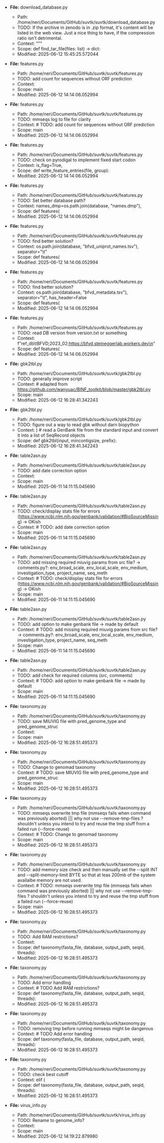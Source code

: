 - **File:** download_database.py
  - Path: /home/neri/Documents/GitHub/suvtk/suvtk/download_database.py
  - TODO: If the archive in zenodo is in .zip format, it's content will be listed in the web view. Just a nice thing to have, if the compression ratio isn't detrimental.
  - Context: """
  - Scope: def find_tar_file(files: list) -> dict:
  - Modified: 2025-06-12 15:45:25.572044

- **File:** features.py
  - Path: /home/neri/Documents/GitHub/suvtk/suvtk/features.py
  - TODO: add count for sequences without ORF prediction
  - Context: 
  - Scope: main
  - Modified: 2025-06-12 14:14:06.052994

- **File:** features.py
  - Path: /home/neri/Documents/GitHub/suvtk/suvtk/features.py
  - TODO: mmseqs log to file for clarity
  - Context: # TODO: add count for sequences without ORF prediction
  - Scope: main
  - Modified: 2025-06-12 14:14:06.052994

- **File:** features.py
  - Path: /home/neri/Documents/GitHub/suvtk/suvtk/features.py
  - TODO: check on pyrodigal to implement fixed start codon
  - Context: is_flag=True,
  - Scope: def write_feature_entries(file, group):
  - Modified: 2025-06-12 14:14:06.052994

- **File:** features.py
  - Path: /home/neri/Documents/GitHub/suvtk/suvtk/features.py
  - TODO: Set better database path?
  - Context: names_dmp=os.path.join(database, "names.dmp"),
  - Scope: def features(
  - Modified: 2025-06-12 14:14:06.052994

- **File:** features.py
  - Path: /home/neri/Documents/GitHub/suvtk/suvtk/features.py
  - TODO: find better solution?
  - Context: os.path.join(database, "bfvd_uniprot_names.tsv"), separator="\t"
  - Scope: def features(
  - Modified: 2025-06-12 14:14:06.052994

- **File:** features.py
  - Path: /home/neri/Documents/GitHub/suvtk/suvtk/features.py
  - TODO: find better solution?
  - Context: os.path.join(database, "bfvd_metadata.tsv"), separator="\t", has_header=False
  - Scope: def features(
  - Modified: 2025-06-12 14:14:06.052994

- **File:** features.py
  - Path: /home/neri/Documents/GitHub/suvtk/suvtk/features.py
  - TODO: read DB version from version.txt or something
  - Context: f"ref_db\tBFVD;2023_02;https://bfvd.steineggerlab.workers.dev\n"
  - Scope: def features(
  - Modified: 2025-06-12 14:14:06.052994

- **File:** gbk2tbl.py
  - Path: /home/neri/Documents/GitHub/suvtk/suvtk/gbk2tbl.py
  - TODO: generally improve script
  - Context: # adapted from https://github.com/wanyuac/BINF_toolkit/blob/master/gbk2tbl.py
  - Scope: main
  - Modified: 2025-06-12 16:28:41.342243

- **File:** gbk2tbl.py
  - Path: /home/neri/Documents/GitHub/suvtk/suvtk/gbk2tbl.py
  - TODO: figure out a way to read gbk without darn biopython
  - Context: )  # read a GenBank file from the standard input and convert it into a list of SeqRecord objects
  - Scope: def gbk2tbl(input, mincontigsize, prefix):
  - Modified: 2025-06-12 16:28:41.342243

- **File:** table2asn.py
  - Path: /home/neri/Documents/GitHub/suvtk/suvtk/table2asn.py
  - TODO: add date correction option
  - Context: 
  - Scope: main
  - Modified: 2025-06-11 14:11:15.045690

- **File:** table2asn.py
  - Path: /home/neri/Documents/GitHub/suvtk/suvtk/table2asn.py
  - TODO: check/display stats file for errors (https://www.ncbi.nlm.nih.gov/genbank/validation/#BioSourceMissing) -> OKish
  - Context: # TODO: add date correction option
  - Scope: main
  - Modified: 2025-06-11 14:11:15.045690

- **File:** table2asn.py
  - Path: /home/neri/Documents/GitHub/suvtk/suvtk/table2asn.py
  - TODO: add missing required miuvig params from src file? -> comments.py?:  env_broad_scale, env_local_scale, env_medium, investigation_type, project_name, seq_meth
  - Context: # TODO: check/display stats file for errors (https://www.ncbi.nlm.nih.gov/genbank/validation/#BioSourceMissing) -> OKish
  - Scope: main
  - Modified: 2025-06-11 14:11:15.045690

- **File:** table2asn.py
  - Path: /home/neri/Documents/GitHub/suvtk/suvtk/table2asn.py
  - TODO: add option to make genbank file -> made by default
  - Context: # TODO: add missing required miuvig params from src file? -> comments.py?:  env_broad_scale, env_local_scale, env_medium, investigation_type, project_name, seq_meth
  - Scope: main
  - Modified: 2025-06-11 14:11:15.045690

- **File:** table2asn.py
  - Path: /home/neri/Documents/GitHub/suvtk/suvtk/table2asn.py
  - TODO: add check for required columns (src, comments)
  - Context: # TODO: add option to make genbank file -> made by default
  - Scope: main
  - Modified: 2025-06-11 14:11:15.045690

- **File:** taxonomy.py
  - Path: /home/neri/Documents/GitHub/suvtk/suvtk/taxonomy.py
  - TODO: save MIUVIG file with pred_genome_type and pred_genome_struc
  - Context: 
  - Scope: main
  - Modified: 2025-06-12 16:28:51.495373

- **File:** taxonomy.py
  - Path: /home/neri/Documents/GitHub/suvtk/suvtk/taxonomy.py
  - TODO: Change to genomad taxonomy
  - Context: # TODO: save MIUVIG file with pred_genome_type and pred_genome_struc
  - Scope: main
  - Modified: 2025-06-12 16:28:51.495373

- **File:** taxonomy.py
  - Path: /home/neri/Documents/GitHub/suvtk/suvtk/taxonomy.py
  - TODO: mmseqs overwrite tmp file (mmseqs fails when command was previously aborted) ||| why not use --remove-tmp-files ? shouldn't unless you intend to try and reuse the tmp stuff from a failed run (--force-reuse)
  - Context: # TODO: Change to genomad taxonomy
  - Scope: main
  - Modified: 2025-06-12 16:28:51.495373

- **File:** taxonomy.py
  - Path: /home/neri/Documents/GitHub/suvtk/suvtk/taxonomy.py
  - TODO: add memory size check and then manually set the  --split INT and --split-memory-limit BYTE so that at leas 200mb of the system availalbe memory are not used.
  - Context: # TODO: mmseqs overwrite tmp file (mmseqs fails when command was previously aborted) ||| why not use --remove-tmp-files ? shouldn't unless you intend to try and reuse the tmp stuff from a failed run (--force-reuse)
  - Scope: main
  - Modified: 2025-06-12 16:28:51.495373

- **File:** taxonomy.py
  - Path: /home/neri/Documents/GitHub/suvtk/suvtk/taxonomy.py
  - TODO: Add RAM restrictions?
  - Context: 
  - Scope: def taxonomy(fasta_file, database, output_path, seqid, threads):
  - Modified: 2025-06-12 16:28:51.495373

- **File:** taxonomy.py
  - Path: /home/neri/Documents/GitHub/suvtk/suvtk/taxonomy.py
  - TODO: Add error handling
  - Context: # TODO Add RAM restrictions?
  - Scope: def taxonomy(fasta_file, database, output_path, seqid, threads):
  - Modified: 2025-06-12 16:28:51.495373

- **File:** taxonomy.py
  - Path: /home/neri/Documents/GitHub/suvtk/suvtk/taxonomy.py
  - TODO: removing tmp before running mmseqs might be dangerous
  - Context: # TODO Add error handling
  - Scope: def taxonomy(fasta_file, database, output_path, seqid, threads):
  - Modified: 2025-06-12 16:28:51.495373

- **File:** taxonomy.py
  - Path: /home/neri/Documents/GitHub/suvtk/suvtk/taxonomy.py
  - TODO: check best cutoff
  - Context: elif (
  - Scope: def taxonomy(fasta_file, database, output_path, seqid, threads):
  - Modified: 2025-06-12 16:28:51.495373

- **File:** virus_info.py
  - Path: /home/neri/Documents/GitHub/suvtk/suvtk/virus_info.py
  - TODO: Rename to genome_info?
  - Context: 
  - Scope: main
  - Modified: 2025-06-12 14:19:22.879980

